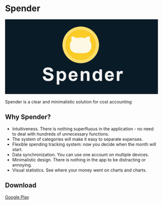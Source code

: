 # Spender

![alt-текст](https://github.com/GottliebGlob/ExpenceTracker/blob/main/add.png?raw=true "Текст заголовка логотипа 1")

Spender is a clear and minimalistic solution for cost accounting

## Why Spender?
* Intuitiveness. There is nothing superfluous in the application - no need to deal with hundreds of unnecessary functions.
* The system of categories will make it easy to separate expenses.
* Flexible spending tracking system: now you decide when the month will start.
* Data synchronization. You can use one account on multiple devices.
* Minimalistic design. There is nothing in the app to be distracting or annoying.
* Visual statistics. See where your money went on charts and charts.

## Download
[Google Play](https://play.google.com/store/apps/details?id=com.bananacoder.spender_money_tracker)
